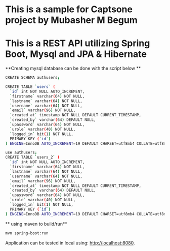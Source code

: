 # This is a sample for Captsone project by Mubasher M Begum
# This is a REST API utilizing Spring Boot, Mysql and JPA & Hibernate

**Creating mysql database can be done with the script below **
```bash
CREATE SCHEMA authusers;

CREATE TABLE `users` (
  `id` int NOT NULL AUTO_INCREMENT,
  `firstname` varchar(64) NOT NULL,
  `lastname` varchar(64) NOT NULL,
  `username` varchar(64) NOT NULL,
  `email` varchar(96) NOT NULL,
  `created_at` timestamp NOT NULL DEFAULT CURRENT_TIMESTAMP,
  `created_by` varchar(64) DEFAULT NULL,
  `upassword` varchar(64) NOT NULL,
  `urole` varchar(40) NOT NULL,
  `logged_in` bit(1) NOT NULL,
  PRIMARY KEY (`id`)
) ENGINE=InnoDB AUTO_INCREMENT=19 DEFAULT CHARSET=utf8mb4 COLLATE=utf8mb4_0900_ai_ci

use authusers;
CREATE TABLE `users_2` (
  `id` int NOT NULL AUTO_INCREMENT,
  `firstname` varchar(64) NOT NULL,
  `lastname` varchar(64) NOT NULL,
  `username` varchar(64) NOT NULL,
  `email` varchar(96) NOT NULL,
  `created_at` timestamp NOT NULL DEFAULT CURRENT_TIMESTAMP,
  `created_by` varchar(64) DEFAULT NULL,
  `upassword` varchar(64) NOT NULL,
  `urole` varchar(40) NOT NULL,
  `logged_in` bit(1) NOT NULL,
  PRIMARY KEY (`id`)
) ENGINE=InnoDB AUTO_INCREMENT=19 DEFAULT CHARSET=utf8mb4 COLLATE=utf8mb4_0900_ai_ci
```

** using maven to build/run**
```bash
mvn spring-boot:run
```

Application can be tested in local using:
<http://localhost:8080>.
